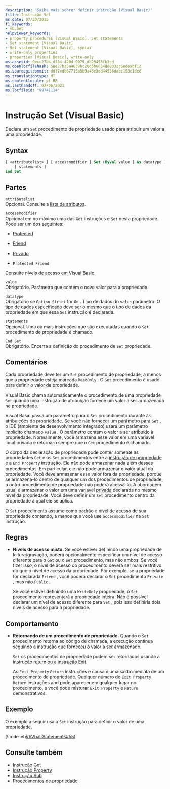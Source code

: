 ```yaml
---
description: 'Saiba mais sobre: definir instrução (Visual Basic)'
title: Instrução Set
ms.date: 07/20/2015
f1_keywords:
- vb.Set
helpviewer_keywords:
- property procedures [Visual Basic], Set statements
- Set statement [Visual Basic]
- Set statement [Visual Basic], syntax
- write-only properties
- properties [Visual Basic], write-only
ms.assetid: 9ecc27b4-df84-420d-9075-db25455fb3cd
ms.openlocfilehash: 5ee27b35a4639bc20d5b6634de8332c6ede9bf12
ms.sourcegitcommit: ddf7edb67715a5b9a45e3dd44536dabc153c1de0
ms.translationtype: MT
ms.contentlocale: pt-BR
ms.lasthandoff: 02/06/2021
ms.locfileid: "99741114"
---
```

# <a name="set-statement-visual-basic"></a>Instrução Set (Visual Basic)

Declara um `Set` procedimento de propriedade usado para atribuir um valor a uma propriedade.  
  
## <a name="syntax"></a>Syntax  
  
```vb  
[ <attributelist> ] [ accessmodifier ] Set (ByVal value [ As datatype ])  
    [ statements ]  
End Set  
```  
  
## <a name="parts"></a>Partes  

 `attributelist`  
 Opcional. Consulte a [lista de atributos](attribute-list.md).  
  
 `accessmodifier`  
 Opcional em no máximo uma das `Get` instruções e `Set` nesta propriedade. Pode ser um dos seguintes:  
  
- [Protected](../modifiers/protected.md)  
  
- [Friend](../modifiers/friend.md)  
  
- [Privado](../modifiers/private.md)  
  
- `Protected Friend`  
  
 Consulte [níveis de acesso em Visual Basic](../../programming-guide/language-features/declared-elements/access-levels.md).  
  
 `value`  
 Obrigatório. Parâmetro que contém o novo valor para a propriedade.  
  
 `datatype`  
 Obrigatório se `Option Strict` for `On` . Tipo de dados do `value` parâmetro. O tipo de dados especificado deve ser o mesmo que o tipo de dados da propriedade em que essa `Set` instrução é declarada.  
  
 `statements`  
 Opcional. Uma ou mais instruções que são executadas quando o `Set` procedimento de propriedade é chamado.  
  
 `End Set`  
 Obrigatório. Encerra a definição do procedimento de `Set` propriedade.  
  
## <a name="remarks"></a>Comentários  

 Cada propriedade deve ter um `Set` procedimento de propriedade, a menos que a propriedade esteja marcada `ReadOnly` . O `Set` procedimento é usado para definir o valor da propriedade.  
  
 Visual Basic chama automaticamente o procedimento de uma propriedade `Set` quando uma instrução de atribuição fornece um valor a ser armazenado na propriedade.  
  
 Visual Basic passa um parâmetro para o `Set` procedimento durante as atribuições de propriedade. Se você não fornecer um parâmetro para `Set` , o IDE (ambiente de desenvolvimento integrado) usará um parâmetro implícito chamado `value` . O parâmetro contém o valor a ser atribuído à propriedade. Normalmente, você armazena esse valor em uma variável local privada e retorna-o sempre que o `Get` procedimento é chamado.  
  
 O corpo da declaração de propriedade pode conter somente as propriedades `Get` e os `Set` procedimentos entre a [instrução de propriedade](property-statement.md) e a `End Property` instrução. Ele não pode armazenar nada além desses procedimentos. Em particular, ele não pode armazenar o valor atual da propriedade. Você deve armazenar esse valor fora da propriedade, porque se armazená-lo dentro de qualquer um dos procedimentos de propriedade, o outro procedimento de propriedade não poderá acessá-lo. A abordagem usual é armazenar o valor em uma variável [privada](../modifiers/private.md) declarada no mesmo nível da propriedade. Você deve definir um `Set` procedimento dentro da propriedade à qual ele se aplica.  
  
 O `Set` procedimento assume como padrão o nível de acesso de sua propriedade contendo, a menos que você use `accessmodifier` na `Set` instrução.  
  
## <a name="rules"></a>Regras  
  
- **Níveis de acesso misto.** Se você estiver definindo uma propriedade de leitura/gravação, poderá opcionalmente especificar um nível de acesso diferente para o `Get` ou o `Set` procedimento, mas não ambos. Se você fizer isso, o nível de acesso do procedimento deverá ser mais restritivo do que o nível de acesso da propriedade. Por exemplo, se a propriedade for declarada `Friend` , você poderá declarar o `Set` procedimento `Private` , mas não `Public` .  
  
     Se você estiver definindo uma `WriteOnly` propriedade, o `Set` procedimento representará a propriedade inteira. Não é possível declarar um nível de acesso diferente para `Set` , pois isso definiria dois níveis de acesso para a propriedade.  
  
## <a name="behavior"></a>Comportamento  
  
- **Retornando de um procedimento de propriedade.** Quando o `Set` procedimento retorna ao código de chamada, a execução continua seguindo a instrução que forneceu o valor a ser armazenado.  
  
     `Set` os procedimentos de propriedade podem ser retornados usando a [instrução return](return-statement.md) ou a [instrução Exit](exit-statement.md).  
  
     As `Exit Property` `Return` instruções e causam uma saída imediata de um procedimento de propriedade. Qualquer número de `Exit Property` `Return` instruções and pode aparecer em qualquer lugar no procedimento, e você pode misturar `Exit Property` e `Return` demonstrativos.  
  
## <a name="example"></a>Exemplo  

 O exemplo a seguir usa a `Set` instrução para definir o valor de uma propriedade.  
  
 [!code-vb[VbVbalrStatements#55](~/samples/snippets/visualbasic/VS_Snippets_VBCSharp/VbVbalrStatements/VB/Class1.vb#55)]  
  
## <a name="see-also"></a>Consulte também

- [Instrução Get](get-statement.md)
- [Instrução Property](property-statement.md)
- [Instrução Sub](sub-statement.md)
- [Procedimentos de propriedade](../../programming-guide/language-features/procedures/property-procedures.md)
